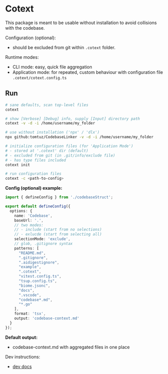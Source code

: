 # Cotext 

This package is meant to be usable without installation to avoid collisions with the codebase.

Configuration (optional):
- should be excluded from git within `.cotext` folder.

Runtime modes:
- CLI mode: easy, quick file aggregation
- Application mode: for repeated, custom behaviour with configuration file `.cotext/cotext.config.ts`

## Run
```sh
# sane defaults, scan top-level files
cotext

# show [Verbose] [Debug] info, supply [Input] directory path
cotext -v -d -i /home/username/my_folder

# use without installation ('npx' / 'dlx') 
npx github:tomtuz/CodebaseLinker -v -d -i /home/username/my_folder

# initialize configuration files (for 'Application Mode')
# - stored at '.cotext' dir (default)
# - excluded from git (in .git/info/exclude file)
# - has type files included
cotext init

# run configuration files
cotext -c <path-to-config>
```

**Config (optional) example:**
```ts
import { defineConfig } from './codebaseStruct';

export default defineConfig({
  options: {
    name: 'Codebase',
    baseUrl: '.',
    // two modes:
    // - include (start from no selections)
    // - exlucde (start from selecting all)
    selectionMode: 'exclude',
    // glob, .gitignore syntax
    patterns: [
      "README.md",
      ".gitignore",
      ".aidigestignore",
      "example",
      ".cotext",
      "vitest.config.ts",
      "tsup.config.ts",
      "biome.jsonc",
      "docs",
      ".vscode",
      "codebase*.md",
      "*.go"
    ],
    format: 'tsx',
    output: 'codebase-context.md'
  }
});
```

**Default output:**
- codebase-context.md with aggregated files in one place

Dev instructions:
- [dev docs](./docs/dev.md)
